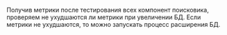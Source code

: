 
Получив метрики после тестирования всех компонент поисковика, проверяем не ухудшаются ли метрики при увеличении БД.
Если метрики не ухудшаются, то можно запускать процесс расширения БД.